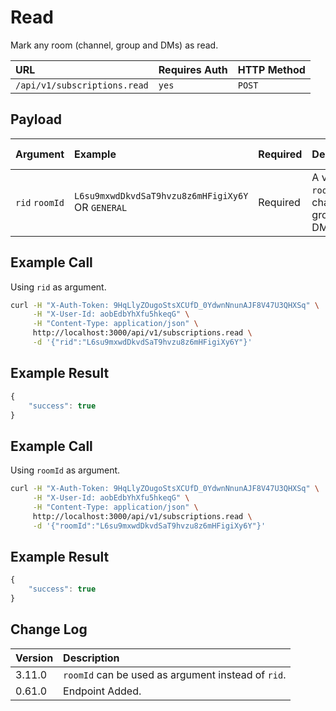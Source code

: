# Read

Mark any room \(channel, group and DMs\) as read.

| URL | Requires Auth | HTTP Method |
| :--- | :--- | :--- |
| `/api/v1/subscriptions.read` | `yes` | `POST` |

## Payload

| Argument | Example | Required | Description | Valid Format\(s\) |
| :--- | :--- | :--- | :--- | :--- |
| `rid` `roomId` | `L6su9mxwdDkvdSaT9hvzu8z6mHFigiXy6Y` OR `GENERAL` | Required | A valid `roomId` for a channel, group or DM | Alphanumeric mixed-case string |

## Example Call
Using `rid` as argument.
```bash
curl -H "X-Auth-Token: 9HqLlyZOugoStsXCUfD_0YdwnNnunAJF8V47U3QHXSq" \
     -H "X-User-Id: aobEdbYhXfu5hkeqG" \
     -H "Content-Type: application/json" \
     http://localhost:3000/api/v1/subscriptions.read \
     -d '{"rid":"L6su9mxwdDkvdSaT9hvzu8z6mHFigiXy6Y"}'
```

## Example Result

```javascript
{
    "success": true
}
```

## Example Call
Using `roomId` as argument.
```bash
curl -H "X-Auth-Token: 9HqLlyZOugoStsXCUfD_0YdwnNnunAJF8V47U3QHXSq" \
     -H "X-User-Id: aobEdbYhXfu5hkeqG" \
     -H "Content-Type: application/json" \
     http://localhost:3000/api/v1/subscriptions.read \
     -d '{"roomId":"L6su9mxwdDkvdSaT9hvzu8z6mHFigiXy6Y"}'
```

## Example Result

```javascript
{
    "success": true
}
```

## Change Log

| Version | Description |
| :--- | :--- |
| 3.11.0 | `roomId` can be used as argument instead of `rid`. |
| 0.61.0 | Endpoint Added. |

